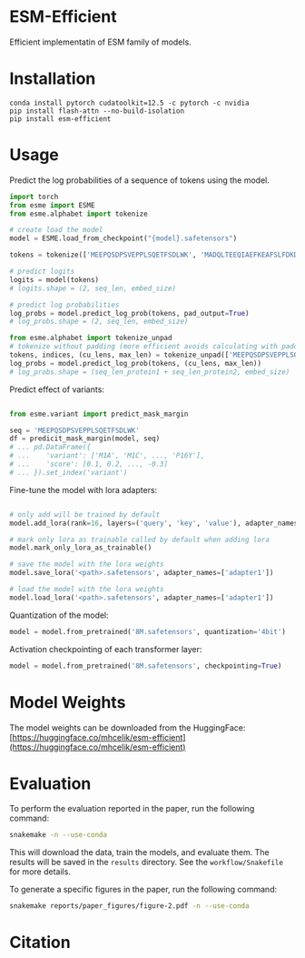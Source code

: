 # ESM-Efficient 

Efficient implementatin of ESM family of models.

# Installation

```
conda install pytorch cudatoolkit=12.5 -c pytorch -c nvidia
pip install flash-attn --no-build-isolation
pip install esm-efficient
```

# Usage

Predict the log probabilities of a sequence of tokens using the model. 

```python
import torch
from esme import ESME
from esme.alphabet import tokenize

# create load the model
model = ESME.load_from_checkpoint("{model}.safetensors")

tokens = tokenize(['MEEPQSDPSVEPPLSQETFSDLWK', 'MADQLTEEQIAEFKEAFSLFDKDG'])

# predict logits
logits = model(tokens)
# logits.shape = (2, seq_len, embed_size)

# predict log probabilities
log_probs = model.predict_log_prob(tokens, pad_output=True)
# log_probs.shape = (2, seq_len, embed_size)

from esme.alphabet import tokenize_unpad
# tokenize without padding (more efficient avoids calculating with padding)
tokens, indices, (cu_lens, max_len) = tokenize_unpad(['MEEPQSDPSVEPPLSQETFSDLWK', 'MADQLTEEQIAEFKEAFSLFDKDG'])
log_probs = model.predict_log_prob(tokens, (cu_lens, max_len))
# log_probs.shape = (seq_len_protein1 + seq_len_protein2, embed_size)
```

Predict effect of variants:
```python

from esme.variant import predict_mask_margin

seq = 'MEEPQSDPSVEPPLSQETFSDLWK'
df = predicit_mask_margin(model, seq)
# ... pd.DataFrame({
# ...    'variant': ['M1A', 'M1C', ..., 'P16Y'],
# ...    'score': [0.1, 0.2, ..., -0.3]
# ... }).set_index('variant')
```

Fine-tune the model with lora adapters:
```python

# only add will be trained by default
model.add_lora(rank=16, layers=('query', 'key', 'value'), adapter_names=['adapter1', 'adapter2'])

# mark only lora as trainable called by default when adding lora
model.mark_only_lora_as_trainable()

# save the model with the lora weights
model.save_lora('<path>.safetensors', adapter_names=['adapter1'])

# load the model with the lora weights
model.load_lora('<path>.safetensors', adapter_names=['adapter1'])
```

Quantization of the model:
```python
model = model.from_pretrained('8M.safetensors', quantization='4bit')
```

Activation checkpointing of each transformer layer:
```python
model = model.from_pretrained('8M.safetensors', checkpointing=True)
```

# Model Weights

The model weights can be downloaded from the HuggingFace: [https://huggingface.co/mhcelik/esm-efficient](https://huggingface.co/mhcelik/esm-efficient)

# Evaluation 

To perform the evaluation reported in the paper, run the following command:

```bash
snakemake -n --use-conda
```

This will download the data, train the models, and evaluate them. The results will be saved in the `results` directory.
See the `workflow/Snakefile` for more details.

To generate a specific figures in the paper, run the following command:
```bash
snakemake reports/paper_figures/figure-2.pdf -n --use-conda 
```


# Citation
```bib

```